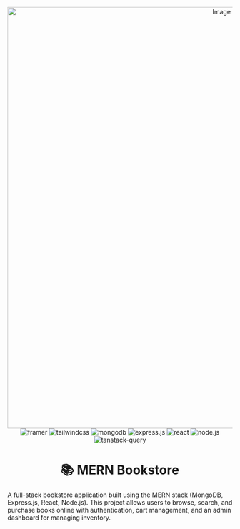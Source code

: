 <div align="center">
  <br />
       <img width="943" alt="Image" src="https://github.com/user-attachments/assets/d2e88701-7d07-42af-8b53-04224f191ed3" alt="Project Banner"/>
    </a>
  <br />

  <div>
    <img src="https://img.shields.io/badge/-Framer-black?style=for-the-badge&logoColor=white&logo=framer&color=0055FF" alt="framer" />
    <img src="https://img.shields.io/badge/-Tailwind_CSS-black?style=for-the-badge&logoColor=white&logo=tailwindcss&color=06B6D4" alt="tailwindcss" />
    <img src="https://img.shields.io/badge/-MongoDB-black?style=for-the-badge&logoColor=white&logo=mongodb&color=47A248" alt="mongodb" />
    <img src="https://img.shields.io/badge/-Express.js-black?style=for-the-badge&logoColor=white&logo=express&color=000000" alt="express.js" />
    <img src="https://img.shields.io/badge/-React-black?style=for-the-badge&logoColor=white&logo=react&color=61DAFB" alt="react" />
    <img src="https://img.shields.io/badge/-Node.js-black?style=for-the-badge&logoColor=white&logo=node.js&color=339933" alt="node.js" />
    <img src="https://img.shields.io/badge/-TanStack_Query-black?style=for-the-badge&logoColor=white&logo=reactquery&color=FF4154" alt="tanstack-query" />
  </div>
</div>

<h1 align="center">📚 MERN Bookstore</h1>

A full-stack bookstore application built using the MERN stack (MongoDB, Express.js, React, Node.js). This project allows users to browse, search, and purchase books online with authentication, cart management, and an admin dashboard for managing inventory.

